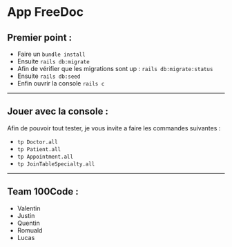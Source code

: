 # App FreeDoc

## Premier point :

- Faire un `bundle install`
- Ensuite `rails db:migrate`
- Afin de vérifier que les migrations sont up : `rails db:migrate:status`
- Ensuite `rails db:seed`
- Enfin ouvrir la console `rails c`


<hr>


## Jouer avec la console :

Afin de pouvoir tout tester, je vous invite a faire les commandes suivantes :

- `tp Doctor.all`
- `tp Patient.all`
- `tp Appointment.all`
- `tp JoinTableSpecialty.all`


<hr>


## Team 100Code :

- Valentin
- Justin
- Quentin
- Romuald
- Lucas
